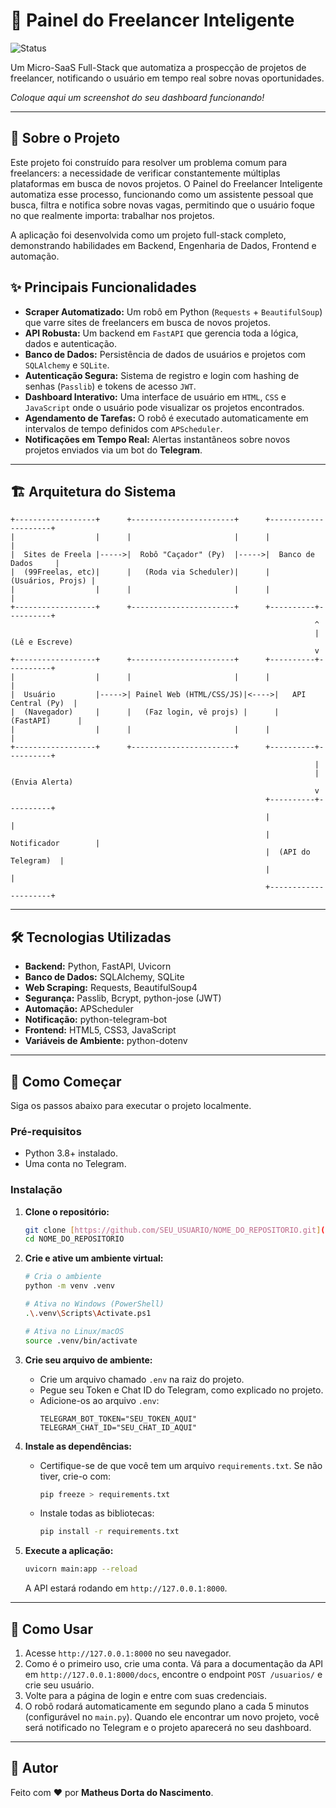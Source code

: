 # 🤖 Painel do Freelancer Inteligente

![Status](https://img.shields.io/badge/status-concluído-brightgreen)

Um Micro-SaaS Full-Stack que automatiza a prospecção de projetos de freelancer, notificando o usuário em tempo real sobre novas oportunidades.

_Coloque aqui um screenshot do seu dashboard funcionando!_

---

## 🎯 Sobre o Projeto

Este projeto foi construído para resolver um problema comum para freelancers: a necessidade de verificar constantemente múltiplas plataformas em busca de novos projetos. O Painel do Freelancer Inteligente automatiza esse processo, funcionando como um assistente pessoal que busca, filtra e notifica sobre novas vagas, permitindo que o usuário foque no que realmente importa: trabalhar nos projetos.

A aplicação foi desenvolvida como um projeto full-stack completo, demonstrando habilidades em Backend, Engenharia de Dados, Frontend e automação.

## ✨ Principais Funcionalidades

* **Scraper Automatizado:** Um robô em Python (`Requests` + `BeautifulSoup`) que varre sites de freelancers em busca de novos projetos.
* **API Robusta:** Um backend em `FastAPI` que gerencia toda a lógica, dados e autenticação.
* **Banco de Dados:** Persistência de dados de usuários e projetos com `SQLAlchemy` e `SQLite`.
* **Autenticação Segura:** Sistema de registro e login com hashing de senhas (`Passlib`) e tokens de acesso `JWT`.
* **Dashboard Interativo:** Uma interface de usuário em `HTML`, `CSS` e `JavaScript` onde o usuário pode visualizar os projetos encontrados.
* **Agendamento de Tarefas:** O robô é executado automaticamente em intervalos de tempo definidos com `APScheduler`.
* **Notificações em Tempo Real:** Alertas instantâneos sobre novos projetos enviados via um bot do **Telegram**.

---

## 🏗️ Arquitetura do Sistema

```
+------------------+      +-----------------------+      +---------------------+
|                  |      |                       |      |                     |
|  Sites de Freela |----->|  Robô "Caçador" (Py)  |----->|  Banco de Dados     |
|  (99Freelas, etc)|      |   (Roda via Scheduler)|      |   (Usuários, Projs) |
|                  |      |                       |      |                     |
+------------------+      +-----------------------+      +----------+----------+
                                                                    ^
                                                                    | (Lê e Escreve)
                                                                    v
+------------------+      +-----------------------+      +----------+----------+
|                  |      |                       |      |                     |
|  Usuário         |----->| Painel Web (HTML/CSS/JS)|<---->|   API Central (Py)  |
|  (Navegador)     |      |   (Faz login, vê projs) |      |      (FastAPI)      |
|                  |      |                       |      |                     |
+------------------+      +-----------------------+      +----------+----------+
                                                                    |
                                                                    | (Envia Alerta)
                                                                    v
                                                         +----------+----------+
                                                         |                     |
                                                         |  Notificador        |
                                                         |  (API do Telegram)  |
                                                         |                     |
                                                         +---------------------+
```

---

## 🛠️ Tecnologias Utilizadas

* **Backend:** Python, FastAPI, Uvicorn
* **Banco de Dados:** SQLAlchemy, SQLite
* **Web Scraping:** Requests, BeautifulSoup4
* **Segurança:** Passlib, Bcrypt, python-jose (JWT)
* **Automação:** APScheduler
* **Notificação:** python-telegram-bot
* **Frontend:** HTML5, CSS3, JavaScript
* **Variáveis de Ambiente:** python-dotenv

---

## 🚀 Como Começar

Siga os passos abaixo para executar o projeto localmente.

### Pré-requisitos

* Python 3.8+ instalado.
* Uma conta no Telegram.

### Instalação

1.  **Clone o repositório:**
    ```bash
    git clone [https://github.com/SEU_USUARIO/NOME_DO_REPOSITORIO.git](https://github.com/SEU_USUARIO/NOME_DO_REPOSITORIO.git)
    cd NOME_DO_REPOSITORIO
    ```

2.  **Crie e ative um ambiente virtual:**
    ```bash
    # Cria o ambiente
    python -m venv .venv

    # Ativa no Windows (PowerShell)
    .\.venv\Scripts\Activate.ps1

    # Ativa no Linux/macOS
    source .venv/bin/activate
    ```

3.  **Crie seu arquivo de ambiente:**
    * Crie um arquivo chamado `.env` na raiz do projeto.
    * Pegue seu Token e Chat ID do Telegram, como explicado no projeto.
    * Adicione-os ao arquivo `.env`:
        ```
        TELEGRAM_BOT_TOKEN="SEU_TOKEN_AQUI"
        TELEGRAM_CHAT_ID="SEU_CHAT_ID_AQUI"
        ```

4.  **Instale as dependências:**
    * Certifique-se de que você tem um arquivo `requirements.txt`. Se não tiver, crie-o com:
        ```bash
        pip freeze > requirements.txt
        ```
    * Instale todas as bibliotecas:
        ```bash
        pip install -r requirements.txt
        ```

5.  **Execute a aplicação:**
    ```bash
    uvicorn main:app --reload
    ```
    A API estará rodando em `http://127.0.0.1:8000`.

---

## 📖 Como Usar

1.  Acesse `http://127.0.0.1:8000` no seu navegador.
2.  Como é o primeiro uso, crie uma conta. Vá para a documentação da API em `http://127.0.0.1:8000/docs`, encontre o endpoint `POST /usuarios/` e crie seu usuário.
3.  Volte para a página de login e entre com suas credenciais.
4.  O robô rodará automaticamente em segundo plano a cada 5 minutos (configurável no `main.py`). Quando ele encontrar um novo projeto, você será notificado no Telegram e o projeto aparecerá no seu dashboard.

---
## 🌟 Autor

Feito com ❤️ por **Matheus Dorta do Nascimento**.